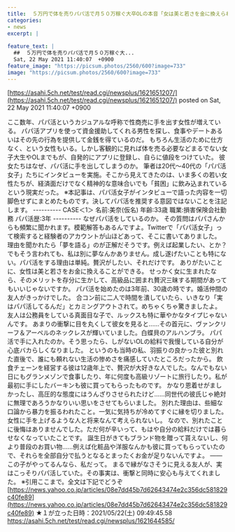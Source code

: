 ```yaml
---
title:  ５万円で体を売りパパ活で月５０万稼ぐ大卒OLの本音「女は美と若さを金に換えられる。せっかく女に生まれたのだから贅沢したい」★２  
categories:
- news
excerpt: |
  
feature_text: |
  ##  ５万円で体を売りパパ活で月５０万稼ぐ大...
  Sat, 22 May 2021 11:40:07  +0900
feature_image: "https://picsum.photos/2560/600?image=733"
image: "https://picsum.photos/2560/600?image=733"
---
```


[https://asahi.5ch.net/test/read.cgi/newsplus/1621651207/](https://asahi.5ch.net/test/read.cgi/newsplus/1621651207/)
posted on Sat, 22 May 2021 11:40:07  +0900

<!--more-->

ここ数年、パパ活というカジュアルな呼称で性商売に手を出す女性が増えている。 パパ活アプリを使って資金援助してくれる男性を探し、食事やデートあるいはその先の行為を提供して金銭を得ているのだ。 もちろん生活のために仕方なく、という女性もいる。しかし客観的に見れば体を売る必要などまるでない女子大生やOLまでもが、自発的にアプリに登録し、自らに値段をつけていた。 彼女たちはなぜ、パパ活に手を出してしまうのか。 筆者は20代〜40代の「パパ活女子」たちにインタビューを実施。そこから見えてきたのは、いま多くの若い女性たちが、経済面だけでなく精神的な意味合いでも「貧困」に飲み込まれているという現実だった。 ※本記事は、パパ活女子がインタビューで語った内容を一切脚色せずにまとめたものです。決してパパ活を推奨する意図ではないことを注記します。 ---------- CASE＜1＞ 名前:美奈(仮名) 年齢:33歳 職業:損害保険会社勤務 パパ活歴:3年 ---------- なぜパパ活をしているのか。 その質問はパパさんからも頻繁に聞かれます。模範解答もあるんですよ。Twitterで「パパ活女子」って検索すると経験者のアカウントが山ほどあって、そこに書いてありました。 理由を聞かれたら「夢を語る」のが正解だそうです。例えば起業したい、とか？　 でもそう言われても、私は別に夢なんかありません。成し遂げたいことも特にない。パパ活をする理由は単純。贅沢がしたい、それだけです。 ありがたいことに、女性は美と若さをお金に換えることができる。 せっかく女に生まれたなら、そのメリットを存分に生かして、高級品に囲まれ贅沢三昧する期間があってもいいじゃないですか。 パパ活を始めたのは3年前、30歳の時です。婚活仲間の友人がきっかけでした。 合コン前に二人で時間を潰していたら、いきなり「実はパパ活してるんだ」とカミングアウトされて。めちゃくちゃ驚きましたよ。 友人は公務員をしている真面目な子で、ルックスも特に華やかなタイプじゃないんです。 あまりの衝撃に目を丸くして彼女を見ると……その首元に、ヴァンクリーフ＆アーペルのネックレスが輝いていました。白蝶貝のアルハンブラ。 パパ活で手に入れたのか。そう思ったら、しがないOLの給料で我慢している自分が心底バカらしくなりました。 というのも当時の私、羽振りの良かった彼と別れた直後で、誰にも頼れない生活の惨めさを痛感していたところだったから。 飲食チェーンを経営する彼は12歳年上で、贅沢が大好きな人でした。なんでもない日にもグランメゾンで食事したり、年に何度も高級リゾートに旅行したり。私が最初に手にしたバーキンも彼に買ってもらったものです。 かなり恩着せがましかったし、高圧的な態度にはうんざりさせられたけど……同世代の彼氏じゃ絶対に無理であろうかなりいい思いをさせてもらいました。 別れた理由は、些細な口論から暴力を振るわれたこと。一気に気持ちが冷めてすぐに縁を切りました。女性に手を上げるような人と将来なんて考えられないし。 なので、別れたことに後悔はありませんでした。ただ何が辛いって、もはや自分の給料だけでは暮らせなくなっていたことです。 誕生日がきてもブランド物を贈って貰えないし、何より普段のお買い物……例えば化粧品や洋服なんかも彼に買ってもらっていたので、それらを全部自分で払うとなるとまったくお金が足りないんですよ。 ——この子がやってるんなら、私だって。 まるで縁がなさそうに見える友人が、実はこっそりパパ活していた。その事実は、衝撃と同時に安心も与えてくれました。 ※引用ここまで。全文は下記でどうぞ [https://news.yahoo.co.jp/articles/08e7dd45b7d62643474e2c356dc581829c40fe89](https://news.yahoo.co.jp/articles/08e7dd45b7d62643474e2c356dc581829c40fe89) ★１が立った日時：2021/05/22(土) 09:49:45.58 https://asahi.5ch.net/test/read.cgi/newsplus/1621644585/
